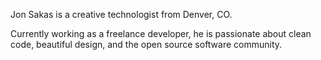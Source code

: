 Jon Sakas is a creative technologist from Denver, CO. 

Currently working as a freelance developer, he is passionate about clean code, beautiful design, and the open source software community.
